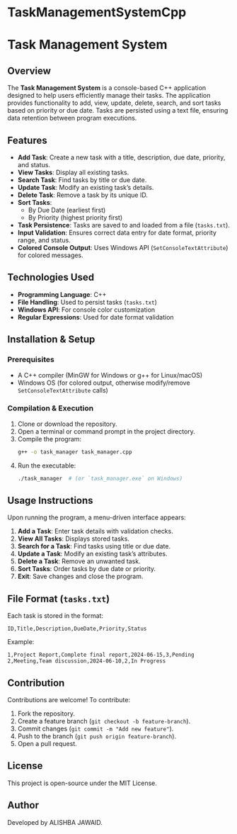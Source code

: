# TaskManagementSystemCpp
# Task Management System

## Overview
The **Task Management System** is a console-based C++ application designed to help users efficiently manage their tasks. The application provides functionality to add, view, update, delete, search, and sort tasks based on priority or due date. Tasks are persisted using a text file, ensuring data retention between program executions.

## Features
- **Add Task**: Create a new task with a title, description, due date, priority, and status.
- **View Tasks**: Display all existing tasks.
- **Search Task**: Find tasks by title or due date.
- **Update Task**: Modify an existing task’s details.
- **Delete Task**: Remove a task by its unique ID.
- **Sort Tasks**:
  - By Due Date (earliest first)
  - By Priority (highest priority first)
- **Task Persistence**: Tasks are saved to and loaded from a file (`tasks.txt`).
- **Input Validation**: Ensures correct data entry for date format, priority range, and status.
- **Colored Console Output**: Uses Windows API (`SetConsoleTextAttribute`) for colored messages.

## Technologies Used
- **Programming Language**: C++
- **File Handling**: Used to persist tasks (`tasks.txt`)
- **Windows API**: For console color customization
- **Regular Expressions**: Used for date format validation

## Installation & Setup
### Prerequisites
- A C++ compiler (MinGW for Windows or g++ for Linux/macOS)
- Windows OS (for colored output, otherwise modify/remove `SetConsoleTextAttribute` calls)

### Compilation & Execution
1. Clone or download the repository.
2. Open a terminal or command prompt in the project directory.
3. Compile the program:
   ```sh
   g++ -o task_manager task_manager.cpp
   ```
4. Run the executable:
   ```sh
   ./task_manager  # (or `task_manager.exe` on Windows)
   ```

## Usage Instructions
Upon running the program, a menu-driven interface appears:
1. **Add a Task**: Enter task details with validation checks.
2. **View All Tasks**: Displays stored tasks.
3. **Search for a Task**: Find tasks using title or due date.
4. **Update a Task**: Modify an existing task’s attributes.
5. **Delete a Task**: Remove an unwanted task.
6. **Sort Tasks**: Order tasks by due date or priority.
7. **Exit**: Save changes and close the program.

## File Format (`tasks.txt`)
Each task is stored in the format:
```
ID,Title,Description,DueDate,Priority,Status
```
Example:
```
1,Project Report,Complete final report,2024-06-15,3,Pending
2,Meeting,Team discussion,2024-06-10,2,In Progress
```

## Contribution
Contributions are welcome! To contribute:
1. Fork the repository.
2. Create a feature branch (`git checkout -b feature-branch`).
3. Commit changes (`git commit -m "Add new feature"`).
4. Push to the branch (`git push origin feature-branch`).
5. Open a pull request.

## License
This project is open-source under the MIT License.

## Author
Developed by ALISHBA JAWAID.

